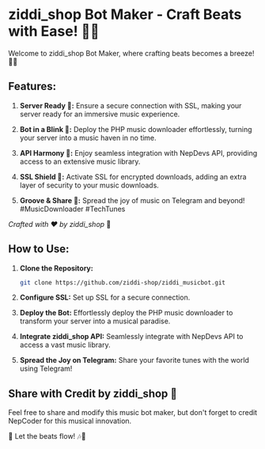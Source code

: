 # ziddi_shop Bot Maker - Craft Beats with Ease! 🤖🎶

Welcome to ziddi_shop Bot Maker, where crafting beats becomes a breeze! 🚀🎵

## Features:

1. **Server Ready 🚀:**
   Ensure a secure connection with SSL, making your server ready for an immersive music experience.

2. **Bot in a Blink 🤖:**
   Deploy the PHP music downloader effortlessly, turning your server into a music haven in no time.

3. **API Harmony 🎵:**
   Enjoy seamless integration with NepDevs API, providing access to an extensive music library.

4. **SSL Shield 🔐:**
   Activate SSL for encrypted downloads, adding an extra layer of security to your music downloads.

5. **Groove & Share 🎉:**
   Spread the joy of music on Telegram and beyond! #MusicDownloader #TechTunes

*Crafted with ❤️ by ziddi_shop* 🚀

## How to Use:

1. **Clone the Repository:**
   ```bash
   git clone https://github.com/ziddi-shop/ziddi_musicbot.git
   ```

2. **Configure SSL:**
   Set up SSL for a secure connection.

3. **Deploy the Bot:**
   Effortlessly deploy the PHP music downloader to transform your server into a musical paradise.

4. **Integrate ziddi_shop API:**
   Seamlessly integrate with NepDevs API to access a vast music library.

5. **Spread the Joy on Telegram:**
   Share your favorite tunes with the world using Telegram!

## Share with Credit by ziddi_shop 🚀

Feel free to share and modify this music bot maker, but don't forget to credit NepCoder for this musical innovation.

🌟 Let the beats flow! 🎶🤖
